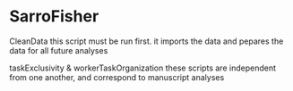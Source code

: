 # SarroFisher

CleanData 
  this script must be run first. it imports the data and pepares the data for all future analyses
  
taskExclusivity & workerTaskOrganization 
    these scripts are independent from one another, and correspond to manuscript analyses


